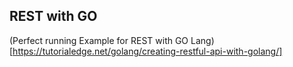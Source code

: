 ## REST with GO
(Perfect running Example for REST with GO Lang)[https://tutorialedge.net/golang/creating-restful-api-with-golang/]
